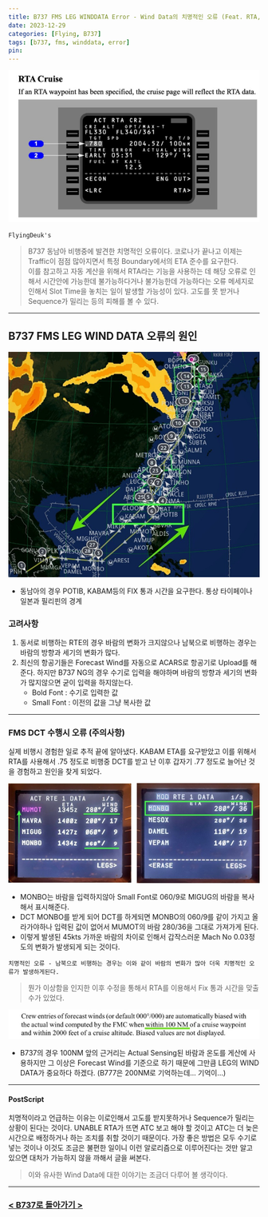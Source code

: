 ```yaml
---
title: B737 FMS LEG WINDDATA Error - Wind Data의 치명적인 오류 (Feat. RTA, CRZ CLIMB) <2023.12.29 Updated>
date: 2023-12-29
categories: [Flying, B737]
tags: [b737, fms, winddata, error]
pin:
---
```


![winddata](/img/flying/b737/winddata3.jpg)

`FlyingDeuk's`
> B737 동남아 비행중에 발견한 치명적인 오류이다. 코로나가 끝나고 이제는 Traffic이 점점 많아지면서 특정 Boundary에서의 ETA 준수를 요구한다.  <br>이를 참고하고 자동 계산을 위해서 RTA라는 기능을 사용하는 데 해당 오류로 인해서 시간안에 가능한데 불가능하다거나 불가능한데 가능하다는 오류 메세지로 인해서 Slot Time을 놓치는 일이 발생할 가능성이 있다. 고도를 못 받거나 Sequence가 밀리는 등의 피해를 볼 수 있다. 

---------


## B737 FMS LEG WIND DATA 오류의 원인

![winddata](/img/flying/b737/winddata1.jpg)
- 동남아의 경우 POTIB, KABAM등의 FIX 통과 시간을 요구한다. 통상 타이페이나 일본과 필리핀의 경계

### 고려사항 
1. 동서로 비행하는 RTE의 경우 바람의 변화가 크지않으나 남북으로 비행하는 경우는 바람의 방향과 세기의 변화가 많다. 
2. 최신의 항공기들은 Forecast Wind를 자동으로 ACARS로 항공기로 Upload를 해준다. 하지만 B737 NG의 경우 수기로 입력을 해야하며 바람의 방향과 세기의 변화가 많지않으면 굳이 입력을 하지않는다. 
    - Bold Font : 수기로 입력한 값
    - Small Font : 이전의 값을 그냥 복사한 값

---------

### FMS DCT 수행시 오류 (주의사항)
실제 비행시 경험한 일로 추적 끝에 알아냈다. KABAM ETA를 요구받았고 이를 위해서 RTA를 사용해서 .75 정도로 비행중 DCT를 받고 난 이후 갑자기 .77 정도로 늘어난 것을 경험하고 원인을 찾게 되었다. 

![winddata](/img/flying/b737/winddata2.jpg)

- MONBO는 바람을 입력하지않아 Small Font로 060/9로 MIGUG의 바람을 복사해서 표시해준다. 
- DCT MONBO를 받게 되어 DCT를 하게되면 MONBO의 060/9를 같이 가지고 올라가야하나 입력된 값이 없어서 MUMOT의 바람 280/36을 그대로 가져가게 된다. 
- 이렇게 발생된 45kts 가까운 바람의 차이로 인해서 갑작스러운 Mach No 0.03정도의 변화가 발생되게 되는 것이다. 

`치명적인 오류 - 남북으로 비행하는 경우는 이와 같이 바람의 변화가 많아 더욱 치명적인 오류가 발생하게된다. `

> 뭔가 이상함을 인지한 이후 수정을 통해서 RTA를 이용해서 Fix 통과 시간을 맞출 수가 있었다. 

![winddata](/img/flying/b737/winddata4.jpg)
- B737의 경우 100NM 앞의 근거리는 Actual Sensing된 바람과 온도를 게산에 사용하지만 그 이상은 Forecast Wind를 기준으로 하기 때문에 그만큼 LEG의 WIND DATA가 중요하다 하겠다. (B777은 200NM로 기억하는데... 기억이...)

----------

#### PostScript
치명적이라고 언급하는 이유는 이로인해서 고도를 받지못하거나 Sequence가 밀리는 상황이 된다는 것이다. UNABLE RTA가 뜨면 ATC 보고 해야 할 것이고 ATC는 더 늦은 시간으로 배정하거나 하는 조치를 취할 것이기 때문이다. 가장 좋은 방법은 모두 수기로 넣는 것이나 이것도 조금은 불편한 일이니 이런 알로리즘으로 이루어진다는 것만 알고 있으면 대처가 가능하지 않을 까해서 글을 써본다. 

> 이와 유사한 Wind Data에 대한 이야기는 조금더 다루어 볼 생각이다. 

-------

### [< B737로 돌아가기 >](/categories/b737/)
